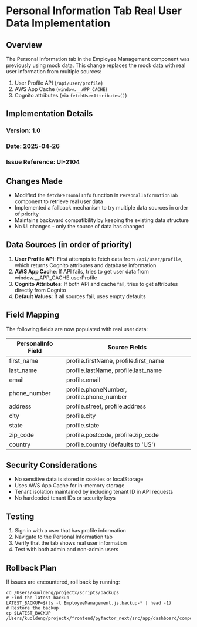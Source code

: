 # Personal Information Tab Real User Data Implementation

## Overview

The Personal Information tab in the Employee Management component was previously using mock data. This change replaces the mock data with real user information from multiple sources:

1. User Profile API (`/api/user/profile`)
2. AWS App Cache (`window.__APP_CACHE`)
3. Cognito attributes (via `fetchUserAttributes()`)

## Implementation Details

### Version: 1.0
### Date: 2025-04-26
### Issue Reference: UI-2104

## Changes Made

- Modified the `fetchPersonalInfo` function in `PersonalInformationTab` component to retrieve real user data 
- Implemented a fallback mechanism to try multiple data sources in order of priority
- Maintains backward compatibility by keeping the existing data structure
- No UI changes - only the source of data has changed

## Data Sources (in order of priority)

1. **User Profile API**: First attempts to fetch data from `/api/user/profile`, which returns Cognito attributes and database information
2. **AWS App Cache**: If API fails, tries to get user data from window.__APP_CACHE.userProfile
3. **Cognito Attributes**: If both API and cache fail, tries to get attributes directly from Cognito
4. **Default Values**: If all sources fail, uses empty defaults

## Field Mapping

The following fields are now populated with real user data:

| PersonalInfo Field | Source Fields |
|--------------------|---------------|
| first_name | profile.firstName, profile.first_name |
| last_name | profile.lastName, profile.last_name |
| email | profile.email |
| phone_number | profile.phoneNumber, profile.phone_number |
| address | profile.street, profile.address |
| city | profile.city |
| state | profile.state |
| zip_code | profile.postcode, profile.zip_code |
| country | profile.country (defaults to 'US') |

## Security Considerations

- No sensitive data is stored in cookies or localStorage
- Uses AWS App Cache for in-memory storage
- Tenant isolation maintained by including tenant ID in API requests
- No hardcoded tenant IDs or security keys

## Testing

1. Sign in with a user that has profile information
2. Navigate to the Personal Information tab
3. Verify that the tab shows real user information
4. Test with both admin and non-admin users

## Rollback Plan

If issues are encountered, roll back by running:

```
cd /Users/kuoldeng/projectx/scripts/backups
# Find the latest backup
LATEST_BACKUP=$(ls -t EmployeeManagement.js.backup-* | head -1)
# Restore the backup
cp $LATEST_BACKUP /Users/kuoldeng/projectx/frontend/pyfactor_next/src/app/dashboard/components/forms/EmployeeManagement.js 